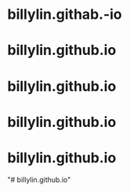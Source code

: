 # billylin.githab.-io
# billylin.github.io
# billylin.github.io
# billylin.github.io
# billylin.github.io
"# billylin.github.io" 
